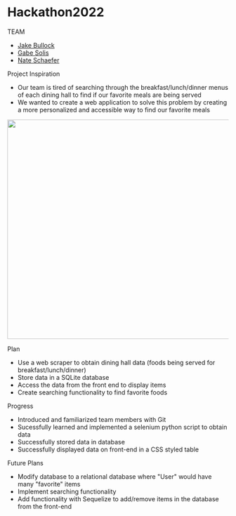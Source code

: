 # Hackathon2022

TEAM
- [Jake Bullock](https://github.com/JakeBull77)
- [Gabe Solis](https://github.com/Gsolis07)
- [Nate Schaefer](https://github.com/Nate-Schaefer)


Project Inspiration
- Our team is tired of searching through the breakfast/lunch/dinner menus of each dining hall to find if our favorite meals are being served
- We wanted to create a web application to solve this problem by creating a more personalized and accessible way to find our favorite meals

<img src="public/img/demo.PNG" width="900;" height="500px">

Plan
- Use a web scraper to obtain dining hall data (foods being served for breakfast/lunch/dinner)
- Store data in a SQLite database
- Access the data from the front end to display items
- Create searching functionality to find favorite foods

Progress
- Introduced and familiarized team members with Git
- Sucessfully learned and implemented a selenium python script to obtain data
- Successfully stored data in database
- Successfully displayed data on front-end in a CSS styled table

Future Plans
- Modify database to a relational database where "User" would have many "favorite" items
- Implement searching functionality
- Add functionality with Sequelize to add/remove items in the database from the front-end
